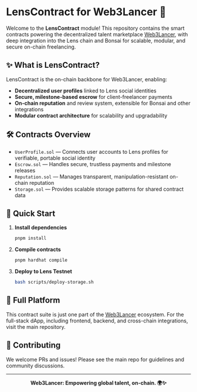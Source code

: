 # LensContract for Web3Lancer 🚀

Welcome to the **LensContract** module! This repository contains the smart contracts powering the decentralized talent marketplace [Web3Lancer](https://github.com/web3lancer/web3lancer), with deep integration into the Lens chain and Bonsai for scalable, modular, and secure on-chain freelancing.

## ✨ What is LensContract?

LensContract is the on-chain backbone for Web3Lancer, enabling:
- **Decentralized user profiles** linked to Lens social identities
- **Secure, milestone-based escrow** for client-freelancer payments
- **On-chain reputation** and review system, extensible for Bonsai and other integrations
- **Modular contract architecture** for scalability and upgradability

## 🛠️ Contracts Overview

- `UserProfile.sol` — Connects user accounts to Lens profiles for verifiable, portable social identity
- `Escrow.sol` — Handles secure, trustless payments and milestone releases
- `Reputation.sol` — Manages transparent, manipulation-resistant on-chain reputation
- `Storage.sol` — Provides scalable storage patterns for shared contract data

## 🚀 Quick Start

1. **Install dependencies**
   ```bash
   pnpm install
   ```
2. **Compile contracts**
   ```bash
   pnpm hardhat compile
   ```
3. **Deploy to Lens Testnet**
   ```bash
   bash scripts/deploy-storage.sh
   ```

## 🔗 Full Platform

This contract suite is just one part of the [Web3Lancer](https://github.com/web3lancer/web3lancer) ecosystem. For the full-stack dApp, including frontend, backend, and cross-chain integrations, visit the main repository.

## 🤝 Contributing

We welcome PRs and issues! Please see the main repo for guidelines and community discussions.

---

<p align="center">
  <b>Web3Lancer: Empowering global talent, on-chain. 🌍✨</b>
</p>
